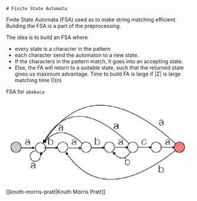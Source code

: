	# Finite State Automata
Finite State Automata (FSA) used as to make string matching efficient. Building the FSA is a part of the preprocessing.  

The idea is to build an FSA where
- every state is a character in the pattern
- each character send the automaton to a new state.
- If the characters in the pattern match, it goes into an accepting state.
- Else, the FA will return to a suitable state, such that the returned state gives us maximum advantage.
Time to build FA is large if $|\Sigma|$ is large
matching time O(n)

FSA for `ababaca`
![](../../Attachments/finite-state-automata-20230927-2.png)

[[knuth-morris-pratt|Knuth Morris Pratt]]
